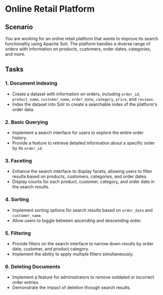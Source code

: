# Online Retail Platform

## Scenario
You are working for an online retail platform that wants to improve its search functionality using Apache Solr. The platform handles a diverse range of orders with information on products, customers, order dates, categories, and more.

## Tasks

### 1. Document Indexing
- Create a dataset with information on orders, including `order_id`, `product_name`, `customer_name`, `order_date`, `category`, `price`, and `reviews`.
- Index the dataset into Solr to create a searchable index of the platform's order data.

### 2. Basic Querying
- Implement a search interface for users to explore the entire order history.
- Provide a feature to retrieve detailed information about a specific order by its `order_id`.

### 3. Faceting
- Enhance the search interface to display facets, allowing users to filter results based on products, customers, categories, and order dates.
- Display counts for each product, customer, category, and order date in the search results.

### 4. Sorting
- Implement sorting options for search results based on `order_date` and `customer_name`.
- Allow users to toggle between ascending and descending order.

### 5. Filtering
- Provide filters on the search interface to narrow down results by order date, customer, and product category.
- Implement the ability to apply multiple filters simultaneously.

### 6. Deleting Documents
- Implement a feature for administrators to remove outdated or incorrect order entries.
- Demonstrate the impact of deletion through search results.
